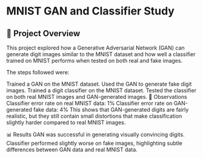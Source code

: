 # MNIST GAN and Classifier Study
## 📌 Project Overview
This project explored how a Generative Adversarial Network (GAN) can generate digit images similar to the MNIST dataset and how well a classifier trained on MNIST performs when tested on both real and fake images.

The steps followed were:

Trained a GAN on the MNIST dataset.
Used the GAN to generate fake digit images.
Trained a digit classifier on the MNIST dataset.
Tested the classifier on both real MNIST images and GAN-generated images.
🔬 Observations
Classifier error rate on real MNIST data: 1%
Classifier error rate on GAN-generated fake data: 4%
This shows that GAN-generated digits are fairly realistic, but they still contain small distortions that make classification slightly harder compared to real MNIST images.

📊 Results
GAN was successful in generating visually convincing digits.
Classifier performed slightly worse on fake images, highlighting subtle differences between GAN data and real MNIST data.

